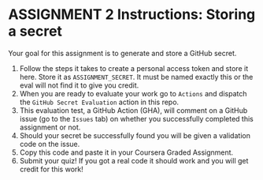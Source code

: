 # ASSIGNMENT 2 Instructions: Storing a secret

Your goal for this assignment is to generate and store a GitHub secret.

1. Follow the steps it takes to create a personal access token and store it here. Store it as `ASSIGNMENT_SECRET`. It must be named exactly this or the eval will not find it to give you credit.
2. When you are ready to evaluate your work go to `Actions` and dispatch the `GitHub Secret Evaluation` action in this repo.
3. This evaluation test, a GitHub Action (GHA), will comment on a GitHub issue (go to the `Issues` tab) on whether you successfully completed this assignment or not.
6. Should your secret be successfully found you will be given a validation code on the issue.
7. Copy this code and paste it in your Coursera Graded Assignment.
8. Submit your quiz! If you got a real code it should work and you will get credit for this work!
